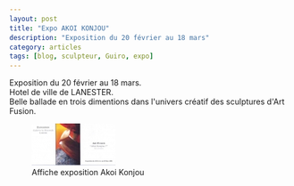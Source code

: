 ```yaml
---
layout: post
title: "Expo AKOI KONJOU"
description: "Exposition du 20 février au 18 mars"
category: articles
tags: [blog, sculpteur, Guiro, expo]
---
```

Exposition du 20 février au 18 mars.  
Hotel de ville de LANESTER.  
Belle ballade en trois dimentions dans l'univers créatif des sculptures d'Art Fusion.  
<figure>
	<img src="/images/akoi-konjou.jpg">
	<figcaption>Affiche exposition Akoi Konjou</figcaption>
</figure>
